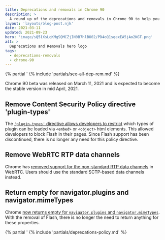 ```yaml
---
title: Deprecations and removals in Chrome 90
description: >
  A round up of the deprecations and removals in Chrome 90 to help you plan.
layout: 'layouts/blog-post.njk'
date: 2021-03-11
updated: 2021-09-23
hero: 'image/sQ51XsLqKMgSQMCZjIN0B7hlBO02/PD4oQ1sqexEA5jAo2KGT.png'
alt: >
  Deprecations and Removals hero logo
tags:
  - deprecations-removals
  - chrome-90
---
```

{% partial '
{% include 'partials/see-all-dep-rem.md' %}

Chrome 90 beta was released on March 11, 2021 and is expected to become the
stable version in mid April, 2021.

## Remove Content Security Policy directive 'plugin-types'

The
[`'plugin-types'` directive allows developers to restrict](https://www.chromestatus.com/feature/5742693948850176)
which types of plugin can be loaded via `<embed>` or `<object>` html elements. This
allowed developers to block Flash in their pages. Since Flash support has been
discontinued, there is no longer any need for this policy directive.

## Remove WebRTC RTP data channels

Chrome has
[removed support for the non-standard RTP data channels](https://www.chromestatus.com/feature/6485681910054912)
in WebRTC. Users should use the standard SCTP-based data channels instead.

## Return empty for navigator.plugins and navigator.mimeTypes

Chrome
[now returns empty for `navigator.plugins` and `navigator.mimeTypes`](https://www.chromestatus.com/feature/5741884322349056).
With the removal of Flash, there is no longer the need to return anything for
these properties.

{% partial '
{% include 'partials/deprecations-policy.md' %}
